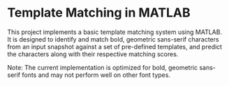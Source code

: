 # Template Matching in MATLAB
This project implements a basic template matching system using MATLAB. It is designed to identify and match bold, geometric sans-serif characters from an input snapshot against a set of pre-defined templates, and predict the characters along with their respective matching scores.

Note: The current implementation is optimized for bold, geometric sans-serif fonts and may not perform well on other font types.
